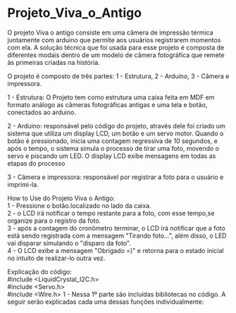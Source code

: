 # Projeto_Viva_o_Antigo
O projeto Viva o antigo consiste em uma câmera de impressão térmica juntamente com arduino que permite aos usuários registrarem momentos com ela.
A solução técnica que foi usada para esse projeto é composta de diferentes modais dentro de um modelo de câmera fotográfica que remete às primeiras criadas na história. 

O projeto é composto de três partes: 1 - Estrutura, 2 - Arduino, 3 - Câmera e impressora.

1 - Estrutura: O Projeto tem como estrutura uma caixa feita em MDF em formato análogo as câmeras fotográficas antigas e uma tela e botão, conectados ao arduino.

2 - Arduino: responsável pelo código do projeto, através dele foi criado um sistema que utiliza um display LCD, um botão e um servo motor.
Quando o botão é pressionado, inicia uma contagem regressiva de 10 segundos, e após o tempo, o sistema simula o processo de tirar uma foto, movendo o servo e piscando um LED.
O display LCD exibe mensagens em todas as etapas do processo

3 - Câmera e impressora: responsável por registrar a foto para o usuário e imprimi-la.

How to Use do Projeto Viva o Antigo:  
1 - Pressione o botão.localizado no lado da caixa.  
2 - o LCD irá notificar o tempo restante para a foto, com esse tempo,se organize para o registro da foto.  
3 - após a contagem do cronômetro terminar, o LCD irá notificar que a foto está sendo registrada com a mensagem "Tirando foto...", além disso, o LED vai disparar simulando o "disparo da foto".  
4 - O LCD exibe a mensagem "Obrigado =)" e retorna para o estado inicial no intuito de realizar-lo outra vez.

Explicação do código:  
#include <LiquidCrystal_I2C.h>  
#include <Servo.h>  
#include <Wire.h>
1 - Nessa 1º parte são incluídas bibliotecas no código. A seguir serão explicadas cada uma dessas funções individualmente:
